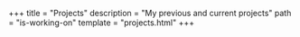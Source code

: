 +++
title = "Projects"
description = "My previous and current projects"
path = "is-working-on"
template = "projects.html"
+++

